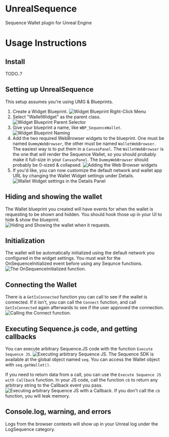 # UnrealSequence

Sequence Wallet plugin for Unreal Engine

# Usage Instructions

## Install
TODO..?

## Setting up UnrealSequence
This setup assumes you're using UMG & Blueprints.

1. Create a Widget Blueprint. ![](ReadmeImages/CreateWidgetBlueprint.png "Widget Blueprint Right-Click Menu")
2. Select "WalletWidget" as the parent class. ![](ReadmeImages/PickWidgetParentClass.png "Widget Blueprint Parent Selector")
3. Give your blueprint a name, like `WBP_SequenceWallet`. ![](ReadmeImages/NameWidgetBlueprint.png "Widget Blueprint Naming")
4. Add the two required WebBrowser widgets to the blueprint. One must be named `DummyWebBrowser`, the other must be named `WalletWebBrowser`. The easiest way is to put them in a `CanvasPanel`. The `WalletWebBrowser` is the one that will render the Sequence Wallet, so you should probably make it full-size in your `CanvasPanel`. The `DummyWebBrowser` should probably be 0-sized & collapsed. ![](ReadmeImages/AddWebBrowserWidgets.png "Adding the Web Browser widgets")
5. If you'd like, you can now customize the default network and wallet app URL by changing the Wallet Widget settings under Details.![](ReadmeImages/EditDetails.png "Wallet Widget settings in the Details Panel")

## Hiding and showing the wallet
The Wallet blueprint you created will have events for when the wallet is requesting to be shown and hidden. You should hook those up in your UI to hide & show the blueprint.
![](ReadmeImages/HideShowBlueprint.png "Hiding and Showing the wallet when it requests.")

## Initialization
The wallet will be automatically initialized using the default network you configured in the widget settings.
You must wait for the OnSequenceInitialized event before using any Sequnce functions.
![](ReadmeImages/OnSequenceInitialized.png "The OnSequenceInitialized function.")


## Connecting the Wallet
There is a `GetIsConnected` function you can call to see if the wallet is connected.
If it isn't, you can call the `Connect` function, and call `GetIsConnected` again afterwards to see if the user approved the connection.
![](ReadmeImages/ConnectWallet.png "Calling the Connect function.")

## Executing Sequence.js code, and getting callbacks
You can execute arbitrary Sequence.JS code with the function `Execute Sequence JS`. ![](ReadmeImages/ExecuteSequenceJS.png "Executing arbitrary Sequence JS.")
The Sequence SDK is available at the global object named `seq`. You can access the Wallet object with `seq.getWallet()`.

If you need to return data from a call, you can use the `Execute Sequence JS with Callback` function. In your JS code, call the function `cb` to return any arbitrary string to the Callback event you pass. ![](ReadmeImages/ExecuteSequenceJSWithCallback.png "Executing arbitrary Sequence JS with a Callback.")
If you don't call the `cb` function, you will leak memory.

## Console.log, warning, and errors
Logs from the browser contexts will show up in your Unreal log under the LogSequence category.